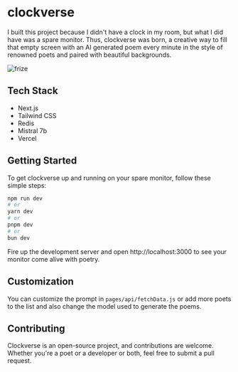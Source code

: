 # clockverse

I built this project because I didn't have a clock in my room, but what I did have was a spare monitor. Thus, clockverse was born, a creative way to fill that empty screen with an AI generated poem every minute in the style of renowned poets and paired with beautiful backgrounds.

![frize](<https://ik.imagekit.io/zwcfsadeijm/clockverse_ss_W_7MYspuL.png?updatedAt=1712597082755>)

## Tech Stack

- Next.js
- Tailwind CSS
- Redis
- Mistral 7b
- Vercel

## Getting Started

To get clockverse up and running on your spare monitor, follow these simple steps:

```bash
npm run dev
# or
yarn dev
# or
pnpm dev
# or
bun dev
```

Fire up the development server and open http://localhost:3000 to see your monitor come alive with poetry.

## Customization

You can customize the prompt in `pages/api/fetchData.js` or add more poets to the list and also change the model used to generate the poems.

## Contributing

Clockverse is an open-source project, and contributions are welcome. Whether you're a poet or a developer or both, feel free to submit a pull request.
